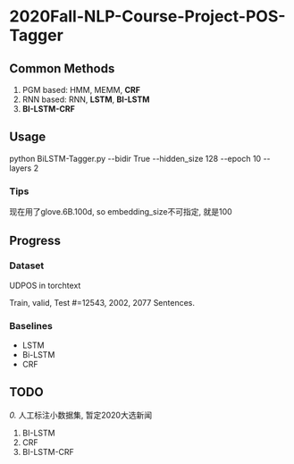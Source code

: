 # 2020Fall-NLP-Course-Project-POS-Tagger
## Common Methods
1. PGM based: HMM, MEMM, **CRF**
2. RNN based: RNN, **LSTM**, **BI-LSTM**
3. **BI-LSTM-CRF**


## Usage
python BiLSTM-Tagger.py --bidir True --hidden_size 128 --epoch 10 --layers 2


### Tips
现在用了glove.6B.100d, so embedding_size不可指定, 就是100
## Progress
### Dataset
UDPOS in torchtext

Train, valid, Test #=12543, 2002, 2077 Sentences.



### Baselines
- LSTM
- Bi-LSTM
- CRF 




## TODO
*0.* 人工标注小数据集, 暂定2020大选新闻

1. BI-LSTM 
2. CRF
3. BI-LSTM-CRF
